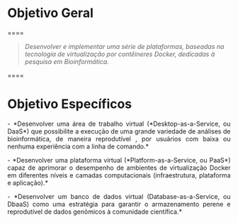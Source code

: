 # Objetivo Geral

====

> *Desenvolver e implementar uma série de plataformas, baseadas na tecnologia de virtualização por contêineres Docker, dedicadas à pesquisa em Bioinformática.*

====

# Objetivo Específicos

<p class="fragment" align="justify" data-fragment-index="1"> 
- *Desenvolver uma área de trabalho virtual (*Desktop-as-a-Service, ou DaaS*) que possibilite a execução de uma grande variedade de análises de bioinformática, de maneira reprodutível , por usuários com baixa ou nenhuma experiência com a linha de comando.*
</p>

<p class="fragment" align="justify" data-fragment-index="2">
- *Desenvolver uma plataforma virtual (*Platform-as-a-Service, ou PaaS*) capaz de aprimorar o desempenho de ambientes de virtualização Docker em diferentes níveis e camadas computacionais (infraestrutura, plataforma e aplicação).*
</p>

<p class="fragment" align="justify" data-fragment-index="1">
- *Desenvolver um banco de dados virtual (Database-as-a-Service, ou DbaaS) como uma estratégia para garantir o armazenamento perene e reprodutível de dados genômicos à comunidade científica.*
</p>
